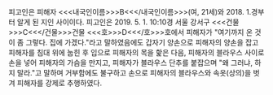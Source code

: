 피고인은 피해자 <<<내국인이름>>>B<<</내국인이름>>>(여, 21세)와 2018. 1.경부터 알게 된 지인 사이이다.
피고인은 2019. 5. 1. 10:10경 서울 강서구 <<<건물>>>C<<</건물>>>건물 <<<호>>>D<<</호>>>호에서 피해자가 "여기까지 온 것이 좀 그렇다. 집에 가겠다."라고 말하였음에도 갑자기 양손으로 피해자의 양손을 잡고 피해자를 침대 위에 눕힌 후 입으로 피해자의 목을 핥은 다음, 피해자의 블라우스 사이로 손을 넣어 피해자의 가슴을 만지고, 피해자가 블라우스 단추를 붙잡으며 "왜 그러냐, 하지 말라."고 말하며 거부함에도 불구하고 손으로 피해자의 블라우스와 속옷(상의)을 벗겨 피해자를 강제로 추행하였다.